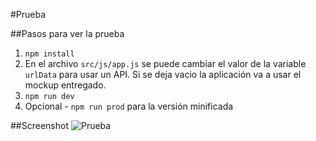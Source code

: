 #Prueba

##Pasos para ver la prueba

1. `npm install`
1. En el archivo `src/js/app.js` se puede cambiar el valor de la variable `urlData` para usar un API. Si se deja vacio la aplicación va a usar el mockup entregado.
1. `npm run dev`
1. Opcional - `npm run prod` para la versión minificada


##Screenshot
![Prueba]()
